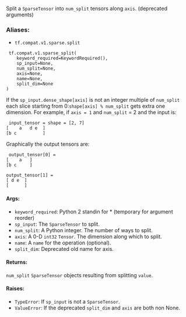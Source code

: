Split a `SparseTensor` into `num_split` tensors along `axis`. (deprecated arguments)
### Aliases:
- `tf.compat.v1.sparse.split`

```
 tf.compat.v1.sparse_split(
    keyword_required=KeywordRequired(),
    sp_input=None,
    num_split=None,
    axis=None,
    name=None,
    split_dim=None
)
```
If the `sp_input.dense_shape[axis]` is not an integer multiple of `num_split` each slice starting from 0:`shape[axis] % num_split` gets extra one dimension. For example, if `axis = 1` and `num_split` = 2 and the input is:

```
 input_tensor = shape = [2, 7]
[    a   d e  ]
[b c          ]
```
Graphically the output tensors are:

```
 output_tensor[0] =
[    a   ]
[b c     ]

output_tensor[1] =
[ d e  ]
[      ]
```
#### Args:
- `keyword_required`: Python 2 standin for * (temporary for argument reorder)
- `sp_input`: The `SparseTensor` to split.
- `num_split`: A Python integer. The number of ways to split.
- `axis`: A 0-D `int32` `Tensor`. The dimension along which to split.
- `name`: A `name` for the operation (optional).
- `split_dim`: Deprecated old name for axis.
#### Returns:
`num_split` `SparseTensor` objects resulting from splitting `value`.
#### Raises:
- `TypeError`: If `sp_input` is not a `SparseTensor`.
- `ValueError`: If the deprecated `split_dim` and `axis` are both non None.
